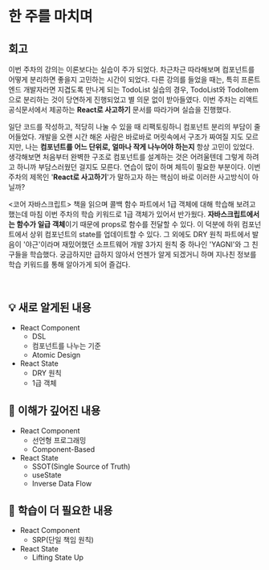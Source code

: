 # 한 주를 마치며

## 회고

이번 주차의 강의는 이론보다는 실습이 주가 되었다. 차근차근 따라해보며 컴포넌트를 어떻게 분리하면 좋을지 고민하는 시간이 되었다. 
다른 강의를 들었을 때는, 특히 프론트엔드 개발자라면 지겹도록 만나게 되는 TodoList 실습의 경우, TodoList와 TodoItem으로 분리하는 것이 
당연하게 진행되었고 별 의문 없이 받아들였다. 이번 주차는 리액트 공식문서에서 제공하는 **React로 사고하기** 문서를 따라가며 실습을 진행했다.

일단 코드를 작성하고, 적당히 나눌 수 있을 때 리팩토링하니 컴포넌트 분리의 부담이 줄어들었다. 개발을 오랜 시간 해온 사람은 바로바로 머릿속에서 구조가 
짜여질 지도 모르지만, 나는 **컴포넌트를 어느 단위로, 얼마나 작게 나누어야 하는지** 항상 고민이 있었다. 
생각해보면 처음부터 완벽한 구조로 컴포넌트를 설계하는 것은 어려울텐데 그렇게 하려고 하니까 부담스러웠던 걸지도 모른다. 연습이 많이 하며 체득이 필요한 부분이다.
이번 주차의 제목인 '**React로 사고하기**'가 말하고자 하는 핵심이 바로 이러한 사고방식이 아닐까? 

<코어 자바스크립트> 책을 읽으며 콜백 함수 파트에서 1급 객체에 대해 학습해 보려고 했는데 마침 이번 주차의 학습 키워드로 1급 객체가 있어서 반가웠다.
**자바스크립트에서는 함수가 일급 객체**이기 때문에 props로 함수를 전달할 수 있다. 이 덕분에 하위 컴포넌트에서 상위 컴포넌트의 state를 업데이트할 수 있다.
그 외에도 DRY 원칙 파트에서 발음이 '야근'이라며 재밌어했던 소프트웨어 개발 3가지 원칙 중 하나인 'YAGNI'와 그 친구들을 학습했다. 
궁금하지만 급하지 않아서 언젠가 알게 되겠거니 하며 지나친 정보를 학습 키워드를 통해 알아가게 되어 즐겁다. 

<br>

## 💡 새로 알게된 내용

- React Component
  - DSL
  - 컴포넌트를 나누는 기준
  - Atomic Design
- React State
  - DRY 원칙
  - 1급 객체

## 🔎 이해가 깊어진 내용

- React Component
  - 선언형 프로그래밍
  - Component-Based
- React State
  - SSOT(Single Source of Truth)
  - useState
  - Inverse Data Flow

## 🤔 학습이 더 필요한 내용

- React Component
  - SRP(단일 책임 원칙)
- React State
  - Lifting State Up
